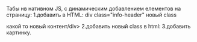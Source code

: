 Табы нв нативном JS, с динамическим добавлением елементов на страницу:
 1.добавить в  HTML: div class="info-header" новый class <div class="info-header-tab">какой то новый контент/div>
 2.добавить новый class в html:
 3.добавить картинку.

